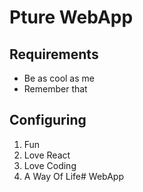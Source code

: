 # Pture WebApp

## Requirements

* Be as cool as me
* Remember that

## Configuring

1. Fun
2. Love React
3. Love Coding
4. A Way Of Life# WebApp
